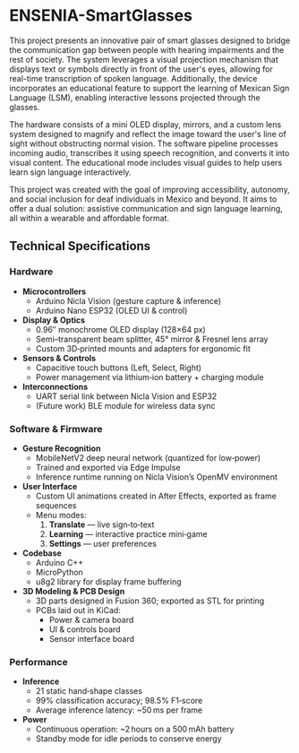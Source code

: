 # ENSENIA-SmartGlasses
This project presents an innovative pair of smart glasses designed to bridge the communication gap between people with hearing impairments and the rest of society. The system leverages a visual projection mechanism that displays text or symbols directly in front of the user's eyes, allowing for real-time transcription of spoken language. Additionally, the device incorporates an educational feature to support the learning of Mexican Sign Language (LSM), enabling interactive lessons projected through the glasses.

The hardware consists of a mini OLED display, mirrors, and a custom lens system designed to magnify and reflect the image toward the user's line of sight without obstructing normal vision. The software pipeline processes incoming audio, transcribes it using speech recognition, and converts it into visual content. The educational mode includes visual guides to help users learn sign language interactively.

This project was created with the goal of improving accessibility, autonomy, and social inclusion for deaf individuals in Mexico and beyond. It aims to offer a dual solution: assistive communication and sign language learning, all within a wearable and affordable format.

## Technical Specifications

### Hardware
- **Microcontrollers**  
  - Arduino Nicla Vision (gesture capture & inference)  
  - Arduino Nano ESP32 (OLED UI & control)  
- **Display & Optics**  
  - 0.96″ monochrome OLED display (128×64 px)  
  - Semi–transparent beam splitter, 45° mirror & Fresnel lens array  
  - Custom 3D‑printed mounts and adapters for ergonomic fit  
- **Sensors & Controls**  
  - Capacitive touch buttons (Left, Select, Right)  
  - Power management via lithium‑ion battery + charging module  
- **Interconnections**  
  - UART serial link between Nicla Vision and ESP32  
  - (Future work) BLE module for wireless data sync

### Software & Firmware
- **Gesture Recognition**  
  - MobileNetV2 deep neural network (quantized for low‑power)  
  - Trained and exported via Edge Impulse  
  - Inference runtime running on Nicla Vision’s OpenMV environment  
- **User Interface**  
  - Custom UI animations created in After Effects, exported as frame sequences  
  - Menu modes:  
    1. **Translate** — live sign‑to‑text  
    2. **Learning** — interactive practice mini‑game  
    3. **Settings** — user preferences  
- **Codebase**  
  - Arduino C++
  - MicroPython
  - u8g2 library for display frame buffering  
- **3D Modeling & PCB Design**  
  - 3D parts designed in Fusion 360; exported as STL for printing  
  - PCBs laid out in KiCad:  
    - Power & camera board  
    - UI & controls board  
    - Sensor interface board

### Performance
- **Inference**  
  - 21 static hand‑shape classes  
  - 99% classification accuracy; 98.5% F1‑score  
  - Average inference latency: ~50 ms per frame  
- **Power**  
  - Continuous operation: ~2 hours on a 500 mAh battery  
  - Standby mode for idle periods to conserve energy
